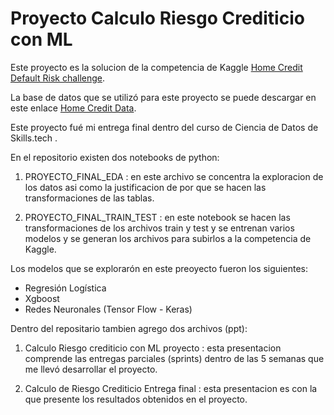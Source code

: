 # Proyecto Calculo Riesgo Crediticio con ML

Este proyecto es la solucion de la competencia de Kaggle [Home Credit Default Risk challenge](https://www.kaggle.com/competitions/home-credit-default-risk).

La base de datos que se utilizó para este proyecto se puede descargar en este enlace [Home Credit Data](https://www.kaggle.com/competitions/home-credit-default-risk/data).

Este proyecto fué mi entrega final dentro del curso de Ciencia de Datos de Skills.tech .

En el repositorio existen dos notebooks de python:

1. PROYECTO_FINAL_EDA : en este archivo se concentra la exploracion de los datos asi como la justificacion de por que se hacen las transformaciones de las tablas.

2. PROYECTO_FINAL_TRAIN_TEST : en este notebook se hacen las transformaciones de los archivos train y test y se entrenan varios modelos y se generan los archivos para subirlos a la competencia de Kaggle.

Los modelos que se explorarón en este preoyecto fueron los siguientes:

- Regresión Logística
- Xgboost
- Redes Neuronales (Tensor Flow - Keras)

Dentro del repositario tambien agrego dos archivos (ppt):

1. Calculo Riesgo crediticio con ML proyecto : esta presentacion comprende las entregas parciales (sprints) dentro de las 5 semanas que me llevó desarrollar el proyecto.

2. Calculo de Riesgo Crediticio Entrega final : esta presentacion es con la que presente los resultados obtenidos en el proyecto.
